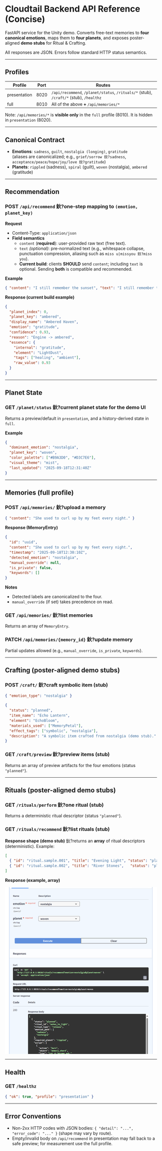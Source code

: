 ﻿# Cloudtail Backend API Reference (Concise)

FastAPI service for the Unity demo. Converts free-text memories to **four canonical emotions**, maps them to **four planets**, and exposes poster-aligned **demo stubs** for Ritual & Crafting.

All responses are JSON. Errors follow standard HTTP status semantics.

---

## Profiles

| Profile      | Port | Routes |
|--------------|------|--------|
| presentation | 8020 | `/api/recommend`, `/planet/status`, `/rituals/*` (stub), `/craft/*` (stub), `/healthz` |
| full         | 8010 | All of the above **+** `/api/memories/*` |

Note: `/api/memories/*` is **visible only** in the `full` profile (8010). It is hidden in `presentation` (8020).

---

## Canonical Contract

- **Emotions**: `sadness`, `guilt`, `nostalgia (longing)`, `gratitude`  
  (aliases are canonicalized; e.g., `grief/sorrow 鈫?sadness`, `acceptance/peace/hope/joy/love 鈫?gratitude`)
- **Planets**: `rippled` (sadness), `spiral` (guilt), `woven` (nostalgia), `ambered` (gratitude)

---

## Recommendation

### POST `/api/recommend` 鈥?one-step mapping to `(emotion, planet_key)`

**Request**
- Content-Type: `application/json`
- **Field semantics**
  - `content` (**required**): user-provided raw text (free text).
  - `text` *(optional)*: pre-normalized text (e.g., whitespace collapse, punctuation compression, aliasing such as `miss u|missyou 鈫?miss you`).
  - **Current build**: clients **SHOULD** send `content`; including `text` is optional. Sending **both** is compatible and recommended.

**Example**
```json
{ "content": "I still remember the sunset", "text": "I still remember the sunset" }
```

**Response (current build example)**
```json
{
  "planet_index": 0,
  "planet_key": "ambered",
  "display_name": "Ambered Haven",
  "emotion": "gratitude",
  "confidence": 0.93,
  "reason": "Engine -> ambered",
  "essence": {
    "internal": "gratitude",
    "element": "LightDust",
    "tags": ["healing", "ambient"],
    "raw_value": 0.93
  }
}
```

---

## Planet State

### GET `/planet/status` 鈥?current planet state for the demo UI

Returns a preview/default in `presentation`, and a history-derived state in `full`.

**Example**
```json
{
  "dominant_emotion": "nostalgia",
  "planet_key": "woven",
  "color_palette": ["#B9A3D0", "#D3C7E6"],
  "visual_theme": "mist",
  "last_updated": "2025-09-18T12:31:40Z"
}
```

---

## Memories (full profile)

### POST `/api/memories/` 鈥?upload a memory
```json
{ "content": "She used to curl up by my feet every night." }
```

**Response (MemoryEntry)**
```json
{
  "id": "uuid",
  "content": "She used to curl up by my feet every night.",
  "timestamp": "2025-09-18T12:30:10Z",
  "detected_emotion": "nostalgia",
  "manual_override": null,
  "is_private": false,
  "keywords": []
}
```

**Notes**
- Detected labels are canonicalized to the four.
- `manual_override` (if set) takes precedence on read.

### GET `/api/memories/` 鈥?list memories
Returns an array of `MemoryEntry`.

### PATCH `/api/memories/{memory_id}` 鈥?update memory
Partial updates allowed (e.g., `manual_override`, `is_private`, `keywords`).

---

## Crafting (poster-aligned demo stubs)

### POST `/craft/` 鈥?craft symbolic item (stub)
```json
{ "emotion_type": "nostalgia" }
```
```json
{
  "status": "planned",
  "item_name": "Echo Lantern",
  "element": "EchoBloom",
  "materials_used": ["MemoryPetal"],
  "effect_tags": ["symbolic", "nostalgia"],
  "description": "A symbolic item crafted from nostalgia (demo stub)."
}
```

### GET `/craft/preview` 鈥?preview items (stub)
Returns an array of preview artifacts for the four emotions (status `"planned"`).

---

## Rituals (poster-aligned demo stubs)

### GET `/rituals/perform` 鈥?one ritual (stub)
Returns a deterministic ritual descriptor (status `"planned"`).

### GET `/rituals/recommend` 鈥?list rituals (stub)
**Response shape (demo stub)** 鈥?returns an **array** of ritual descriptors (deterministic). Example:
```json
[
  { "id": "ritual.sample.001", "title": "Evening Light", "status": "planned" },
  { "id": "ritual.sample.002", "title": "River Stones",   "status": "planned" }
]
```
**Response (example, array)**

![Rituals array](images/screenshots/08_stub_rituals_recommend_array.png)


---

## Health

### GET `/healthz`
```json
{ "ok": true, "profile": "presentation" }
```

---

## Error Conventions

- Non-2xx HTTP codes with JSON bodies: `{ "detail": "...", "error_code": "..." }` (shape may vary by route).
- Empty/invalid body on `/api/recommend` in presentation may fall back to a safe preview; for measurement use the full profile.

